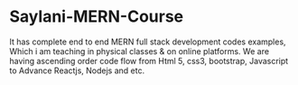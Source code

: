 # Saylani-MERN-Course
It has complete end to end MERN full stack development codes examples, Which i am teaching in physical classes &amp; on online platforms.
We are having ascending order code flow from Html 5, css3, bootstrap, Javascript to Advance Reactjs, Nodejs and etc.
